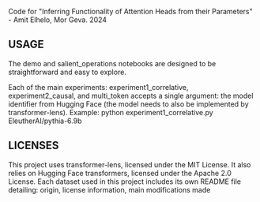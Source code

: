 Code for "Inferring Functionality of Attention Heads from their Parameters" - Amit Elhelo, Mor Geva. 2024 

## USAGE
The demo and salient_operations notebooks are designed to be straightforward and easy to explore.

Each of the main experiments: experiment1_correlative, experiment2_causal, and multi_token accepts a single argument: the model identifier from Hugging Face (the model needs to also be implemented by transformer-lens).
Example: python experiment1_correlative.py EleutherAI/pythia-6.9b

## LICENSES
This project uses transformer-lens, licensed under the MIT License. It also relies on Hugging Face transformers, licensed under the Apache 2.0 License.
Each dataset used in this project includes its own README file detailing: origin, license information, main modifications made
